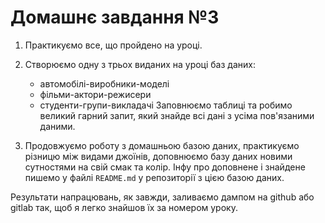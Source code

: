 # Домашнє завдання №3

1. Практикуємо все, що пройдено на уроці.
2. Створюємо одну з трьох виданих на уроці баз даних:
   - автомобілі-виробники-моделі
   - фільми-актори-режисери
   - студенти-групи-викладачі
Заповнюємо таблиці та робимо великий гарний запит, який знайде всі дані з усіма пов'язаними даними.

3. Продовжуємо роботу з домашньою базою даних, практикуємо різницю між видами джоїнів, доповнюємо базу даних новими сутностями на свій смак та колір. Інфу про доповнене і знайдене пишемо у файлі `README.md` у репозиторії з цією базою даних.

Результати напрацювань, як завжди, заливаємо дампом на github або gitlab так, щоб я легко знайшов їх за номером уроку.
